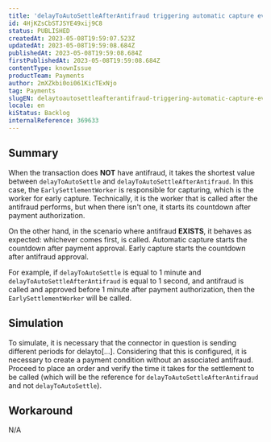 ```yaml
---
title: 'delayToAutoSettleAfterAntifraud triggering automatic capture even without antifraud'
id: 4HjKZsCbSTJSYE49xij9C8
status: PUBLISHED
createdAt: 2023-05-08T19:59:07.523Z
updatedAt: 2023-05-08T19:59:08.684Z
publishedAt: 2023-05-08T19:59:08.684Z
firstPublishedAt: 2023-05-08T19:59:08.684Z
contentType: knownIssue
productTeam: Payments
author: 2mXZkbi0oi061KicTExNjo
tag: Payments
slugEN: delaytoautosettleafterantifraud-triggering-automatic-capture-even-without-antifraud
locale: en
kiStatus: Backlog
internalReference: 369633
---
```


## Summary


When the transaction does **NOT** have antifraud, it takes the shortest value between `delayToAutoSettle` and `delayToAutoSettleAfterAntifraud`. In this case, the `EarlySettlementWorker` is responsible for capturing, which is the worker for early capture. Technically, it is the worker that is called after the antifraud performs, but when there isn't one, it starts its countdown after payment authorization.

On the other hand, in the scenario where antifraud **EXISTS**, it behaves as expected: whichever comes first, is called. Automatic capture starts the countdown after payment approval. Early capture starts the countdown after antifraud approval.

For example, if `delayToAutoSettle` is equal to 1 minute and `delayToAutoSettleAfterAntifraud` is equal to 1 second, and antifraud is called and approved before 1 minute after payment authorization, then the `EarlySettlementWorker` will be called.


##

## Simulation


To simulate, it is necessary that the connector in question is sending different periods for delayto[...]. Considering that this is configured, it is necessary to create a payment condition without an associated antifraud. Proceed to place an order and verify the time it takes for the settlement to be called (which will be the reference for `delayToAutoSettleAfterAntifraud` and not `delayToAutoSettle`).


##

## Workaround


N/A





